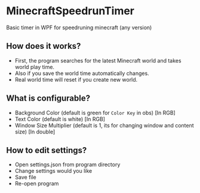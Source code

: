 # MinecraftSpeedrunTimer
Basic timer in WPF for speedruning minecraft (any version)

## How does it works?
* First, the program searches for the latest Minecraft world and takes world play time.
* Also if you save the world time automatically changes.
* Real world time will reset if you create new world.

## What is configurable?
* Background Color (default is green for `Color Key` in obs) [In RGB]
* Text Color (default is white) [In RGB]
* Window Size Multiplier (default is 1, its for changing window and content size) [In double]

## How to edit settings?
* Open settings.json from program directory
* Change settings would you like
* Save file
* Re-open program